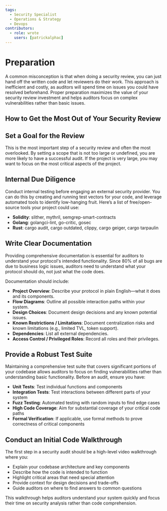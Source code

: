 ```yaml
---
tags:
  - Security Specialist
  - Operations & Strategy
  - Devops
contributors:
  - role: wrote
    users: [patrickalphac]
---
```


# Preparation


A common misconception is that when doing a security review, you can just hand off the written code and let reviewers do their work. This approach is inefficient and costly, as auditors will spend time on issues you could have resolved beforehand. Proper preparation maximizes the value of your security review investment and helps auditors focus on complex vulnerabilities rather than basic issues.

## How to Get the Most Out of Your Security Review

## Set a Goal for the Review
This is the most important step of a security review and often the most overlooked. By setting a scope that is not too large or undefined, you are more likely to have a successful audit. If the project is very large, you may want to focus on the most critical aspects of the project.

## Internal Due Diligence
Conduct internal testing before engaging an external security provider. You can do this by creating and running test vectors for your code, and leverage automated tools to identify low-hanging fruit. Here’s a list of free/open-source tools your project could use:

- **Solidity**: slither, mythril, semgrep-smart-contracts
- **Golang**: golangci-lint, go-critic, gosec
- **Rust**: cargo audit, cargo outdated, clippy, cargo geiger, cargo tarpaulin

## Write Clear Documentation
Providing comprehensive documentation is essential for auditors to understand your protocol's intended functionality. Since 80% of all bugs are due to business logic issues, auditors need to understand what your protocol should do, not just what the code does.

Documentation should include:

- **Project Overview**: Describe your protocol in plain English—what it does and its components.
- **Flow Diagrams**: Outline all possible interaction paths within your system.
- **Design Choices**: Document design decisions and any known potential issues.
- **Known Restrictions / Limitations**: Document centralization risks and known limitations (e.g., limited TVL, token support).
- **Dependencies**: List all external dependencies.
- **Access Control / Privileged Roles**: Record all roles and their privileges.

## Provide a Robust Test Suite
Maintaining a comprehensive test suite that covers significant portions of your codebase allows auditors to focus on finding vulnerabilities rather than understanding basic functionality. Before an audit, ensure you have:

- **Unit Tests**: Test individual functions and components
- **Integration Tests**: Test interactions between different parts of your system
- **Fuzz Testing**: Automated testing with random inputs to find edge cases
- **High Code Coverage**: Aim for substantial coverage of your critical code paths
- **Formal Verification**: If applicable, use formal methods to prove correctness of critical components

## Conduct an Initial Code Walkthrough
The first step in a security audit should be a high-level video walkthrough where you:

- Explain your codebase architecture and key components
- Describe how the code is intended to function
- Highlight critical areas that need special attention
- Provide context for design decisions and trade-offs
- Guide auditors on where to find answers to common questions

This walkthrough helps auditors understand your system quickly and focus their time on security analysis rather than code comprehension.